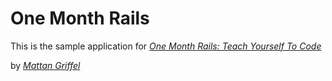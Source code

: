 # One Month Rails

This is the sample application for 
[*One Month Rails: Teach Yourself To Code*](http://onemonthrails.com)

by [*Mattan Griffel*](http://mattangriffel.com)